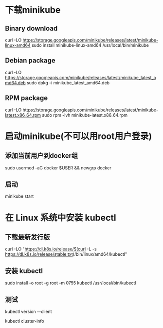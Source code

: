 # 下载minikube

## Binary download
 curl -LO https://storage.googleapis.com/minikube/releases/latest/minikube-linux-amd64
 sudo install minikube-linux-amd64 /usr/local/bin/minikube

## Debian package
 curl -LO https://storage.googleapis.com/minikube/releases/latest/minikube_latest_amd64.deb
 sudo dpkg -i minikube_latest_amd64.deb

## RPM package
 curl -LO https://storage.googleapis.com/minikube/releases/latest/minikube-latest.x86_64.rpm
 sudo rpm -ivh minikube-latest.x86_64.rpm


# 启动minikube(不可以用root用户登录)

## 添加当前用户到docker组
sudo usermod -aG docker $USER && newgrp docker

## 启动
minikube start



# 在 Linux 系统中安装 kubectl 
## 下载最新发行版
curl -LO "https://dl.k8s.io/release/$(curl -L -s https://dl.k8s.io/release/stable.txt)/bin/linux/amd64/kubectl"

## 安装 kubectl
sudo install -o root -g root -m 0755 kubectl /usr/local/bin/kubectl

## 测试
kubectl version --client

kubectl cluster-info
